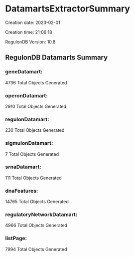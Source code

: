 # DatamartsExtractorSummary 
Creation date: 2023-02-01
 
Creation time: 21:06:18
 
RegulonDB Version: 10.8 

## RegulonDB Datamarts Summary 

 ### geneDatamart: 
 4736 Total Objects Generated
 ### operonDatamart: 
 2910 Total Objects Generated
 ### regulonDatamart: 
 230 Total Objects Generated
 ### sigmulonDatamart: 
 7 Total Objects Generated
 ### srnaDatamart: 
 111 Total Objects Generated
 ### dnaFeatures: 
 14765 Total Objects Generated
 ### regulatoryNetworkDatamart: 
 4966 Total Objects Generated
 ### listPage: 
 7994 Total Objects Generated